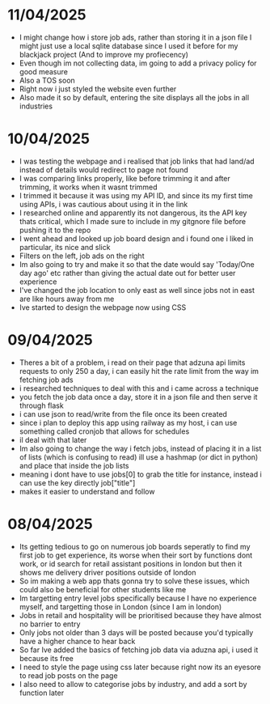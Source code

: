 # 11/04/2025
- I might change how i store job ads, rather than storing it in a json file I might just use a local sqlite database since I used it before for my blackjack project (And to improve my profiecency)
- Even though im not collecting data, im going to add a privacy policy for good measure
- Also a TOS soon
- Right now i just styled the website even further
- Also made it so by default, entering the site displays all the jobs in all industries

# 10/04/2025
- I was testing the webpage and i realised that job links that had land/ad instead of details would redirect to page not found
- I was comparing links properly, like before trimming it and after trimming, it works when it wasnt trimmed
- I trimmed it because it was using my API ID, and since its my first time using APIs, i was cautious about using it in the link
- I researched online and apparently its not dangerous, its the API key thats critical, which I made sure to include in my gitgnore file before pushing it to the repo
- I went ahead and looked up job board design and i found one i liked in particular, its nice and slick
- Filters on the left, job ads on the right
- Im also going to try and make it so that the date would say 'Today/One day ago' etc rather than giving the actual date out for better user experience
- I've changed the job location to only east as well since jobs not in east are like hours away from me
- Ive started to design the webpage now using CSS

# 09/04/2025
- Theres a bit of a problem, i read on their page that adzuna api limits requests to only 250 a day, i can easily hit the rate limit from the way im fetching job ads
- i researched techniques to deal with this and i came across a technique
- you fetch the job data once a day, store it in a json file and then serve it through flask
- i can use json to read/write from the file once its been created
- since i plan to deploy this app using railway as my host, i can use something called cronjob that allows for schedules
- il deal with that later
- Im also going to change the way i fetch jobs, instead of placing it in a list of lists (which is confusing to read) ill use a hashmap (or dict in python) and place that inside the job lists
- meaning i dont have to use jobs[0] to grab the title for instance, instead i can use the key directly job["title"] 
- makes it easier to understand and follow

# 08/04/2025
- Its getting tedious to go on numerous job boards seperatly to find my first job to get experience, its worse when their sort by functions dont work, or id search for retail assistant positions in london but then it shows me delivery driver positions outside of london
- So im making a web app thats gonna try to solve these issues, which could also be beneficial for other students like me
- Im targetting entry level jobs specifically because I have no experience myself, and targetting those in London (since I am in london)
- Jobs in retail and hospitality will be prioritised because they have almost no barrier to entry
- Only jobs not older than 3 days will be posted because you'd typically have a higher chance to hear back
- So far Ive added the basics of fetching job data via aduzna api, i used it because its free
- I need to style the page using css later because right now its an eyesore to read job posts on the page
- I also need to allow to categorise jobs by industry, and add a sort by function later